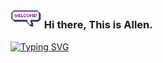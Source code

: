 ### <img src="https://github.com/Kyriection/Kyriection/blob/main/resourses/welcomeglitch.gif" width="50px" /> Hi there, This is Allen.



<!--   my-ticker -->    
[![Typing SVG](https://readme-typing-svg.herokuapp.com?color=%2336BCF7&center=true&vCenter=true&width=600&lines=Hi+there+👋,+I+am+Zhenyu+"Allen"+Zhang;+Welcome+to+My+Profile!;Ph.D.+student+at+UT+Austin;Machine+learning+enthusiast;Quantum+computing+explorer;Always+trying+new+things)](https://git.io/typing-svg)



<!--
**Kyriection/Kyriection** is a ✨ _special_ ✨ repository because its `README.md` (this file) appears on your GitHub profile.

Here are some ideas to get you started:

- 🔭 I’m currently working on ...
- 🌱 I’m currently learning ...
- 👯 I’m looking to collaborate on ...
- 🤔 I’m looking for help with ...
- 💬 Ask me about ...
- 📫 How to reach me: ...
- 😄 Pronouns: ...
- ⚡ Fun fact: ...
-->
